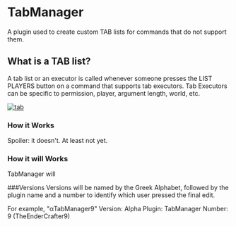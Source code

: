 # TabManager
A plugin used to create custom TAB lists for commands that do not support them.

## What is a TAB list?
A tab list or an executor is called whenever someone presses the LIST PLAYERS button on a command that supports
tab executors. Tab Executors can be specific to permission, player, argument length, world, etc.

<a href="https://ibb.co/cOp6N5"><img src="https://preview.ibb.co/cbWLh5/tab.gif" alt="tab" border="0" /></a>

### How it Works
Spoiler: it doesn't. At least not yet.

### How it will Works
TabManager will

###Versions
Versions will be named by the Greek Alphabet, followed by the plugin name and a number to identify which user pressed the final edit.

For example, "αTabManager9"
Version: Alpha
Plugin: TabManager
Number: 9 (TheEnderCrafter9)
